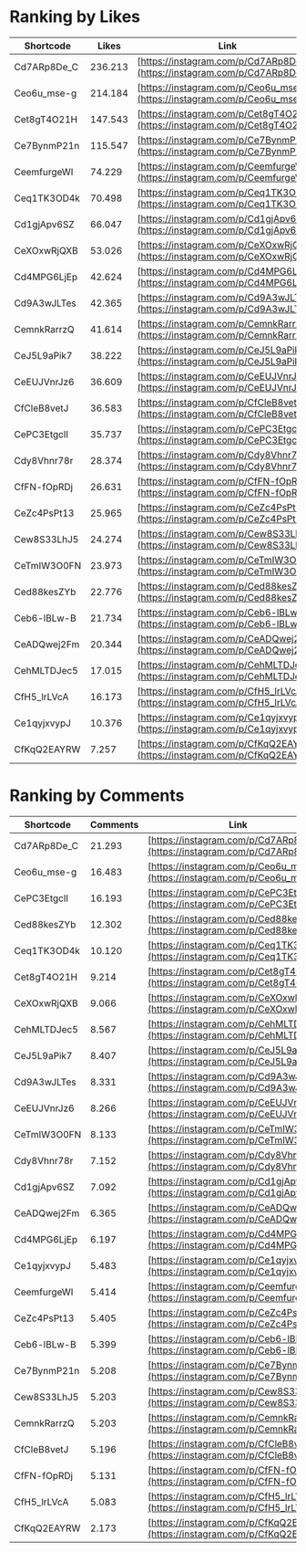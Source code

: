 # Ranking by Likes

| Shortcode   | Likes   | Link |
| ----        | ----    | ---- |
| Cd7ARp8De_C | 236.213 | [https://instagram.com/p/Cd7ARp8De_C](https://instagram.com/p/Cd7ARp8De_C) |
| Ceo6u_mse-g | 214.184 | [https://instagram.com/p/Ceo6u_mse-g](https://instagram.com/p/Ceo6u_mse-g) |
| Cet8gT4O21H | 147.543 | [https://instagram.com/p/Cet8gT4O21H](https://instagram.com/p/Cet8gT4O21H) |
| Ce7BynmP21n | 115.547 | [https://instagram.com/p/Ce7BynmP21n](https://instagram.com/p/Ce7BynmP21n) |
| CeemfurgeWI | 74.229  | [https://instagram.com/p/CeemfurgeWI](https://instagram.com/p/CeemfurgeWI) |
| Ceq1TK3OD4k | 70.498  | [https://instagram.com/p/Ceq1TK3OD4k](https://instagram.com/p/Ceq1TK3OD4k) |
| Cd1gjApv6SZ | 66.047  | [https://instagram.com/p/Cd1gjApv6SZ](https://instagram.com/p/Cd1gjApv6SZ) |
| CeXOxwRjQXB | 53.026  | [https://instagram.com/p/CeXOxwRjQXB](https://instagram.com/p/CeXOxwRjQXB) |
| Cd4MPG6LjEp | 42.624  | [https://instagram.com/p/Cd4MPG6LjEp](https://instagram.com/p/Cd4MPG6LjEp) |
| Cd9A3wJLTes | 42.365  | [https://instagram.com/p/Cd9A3wJLTes](https://instagram.com/p/Cd9A3wJLTes) |
| CemnkRarrzQ | 41.614  | [https://instagram.com/p/CemnkRarrzQ](https://instagram.com/p/CemnkRarrzQ) |
| CeJ5L9aPik7 | 38.222  | [https://instagram.com/p/CeJ5L9aPik7](https://instagram.com/p/CeJ5L9aPik7) |
| CeEUJVnrJz6 | 36.609  | [https://instagram.com/p/CeEUJVnrJz6](https://instagram.com/p/CeEUJVnrJz6) |
| CfCleB8vetJ | 36.583  | [https://instagram.com/p/CfCleB8vetJ](https://instagram.com/p/CfCleB8vetJ) |
| CePC3EtgclI | 35.737  | [https://instagram.com/p/CePC3EtgclI](https://instagram.com/p/CePC3EtgclI) |
| Cdy8Vhnr78r | 28.374  | [https://instagram.com/p/Cdy8Vhnr78r](https://instagram.com/p/Cdy8Vhnr78r) |
| CfFN-fOpRDj | 26.631  | [https://instagram.com/p/CfFN-fOpRDj](https://instagram.com/p/CfFN-fOpRDj) |
| CeZc4PsPt13 | 25.965  | [https://instagram.com/p/CeZc4PsPt13](https://instagram.com/p/CeZc4PsPt13) |
| Cew8S33LhJ5 | 24.274  | [https://instagram.com/p/Cew8S33LhJ5](https://instagram.com/p/Cew8S33LhJ5) |
| CeTmIW3O0FN | 23.973  | [https://instagram.com/p/CeTmIW3O0FN](https://instagram.com/p/CeTmIW3O0FN) |
| Ced88kesZYb | 22.776  | [https://instagram.com/p/Ced88kesZYb](https://instagram.com/p/Ced88kesZYb) |
| Ceb6-lBLw-B | 21.734  | [https://instagram.com/p/Ceb6-lBLw-B](https://instagram.com/p/Ceb6-lBLw-B) |
| CeADQwej2Fm | 20.344  | [https://instagram.com/p/CeADQwej2Fm](https://instagram.com/p/CeADQwej2Fm) |
| CehMLTDJec5 | 17.015  | [https://instagram.com/p/CehMLTDJec5](https://instagram.com/p/CehMLTDJec5) |
| CfH5_lrLVcA | 16.173  | [https://instagram.com/p/CfH5_lrLVcA](https://instagram.com/p/CfH5_lrLVcA) |
| Ce1qyjxvypJ | 10.376  | [https://instagram.com/p/Ce1qyjxvypJ](https://instagram.com/p/Ce1qyjxvypJ) |
| CfKqQ2EAYRW | 7.257   | [https://instagram.com/p/CfKqQ2EAYRW](https://instagram.com/p/CfKqQ2EAYRW) |


# Ranking by Comments

| Shortcode   | Comments | Link |
| ----        | ----     | ---- |
| Cd7ARp8De_C | 21.293   | [https://instagram.com/p/Cd7ARp8De_C](https://instagram.com/p/Cd7ARp8De_C) |
| Ceo6u_mse-g | 16.483   | [https://instagram.com/p/Ceo6u_mse-g](https://instagram.com/p/Ceo6u_mse-g) |
| CePC3EtgclI | 16.193   | [https://instagram.com/p/CePC3EtgclI](https://instagram.com/p/CePC3EtgclI) |
| Ced88kesZYb | 12.302   | [https://instagram.com/p/Ced88kesZYb](https://instagram.com/p/Ced88kesZYb) |
| Ceq1TK3OD4k | 10.120   | [https://instagram.com/p/Ceq1TK3OD4k](https://instagram.com/p/Ceq1TK3OD4k) |
| Cet8gT4O21H | 9.214    | [https://instagram.com/p/Cet8gT4O21H](https://instagram.com/p/Cet8gT4O21H) |
| CeXOxwRjQXB | 9.066    | [https://instagram.com/p/CeXOxwRjQXB](https://instagram.com/p/CeXOxwRjQXB) |
| CehMLTDJec5 | 8.567    | [https://instagram.com/p/CehMLTDJec5](https://instagram.com/p/CehMLTDJec5) |
| CeJ5L9aPik7 | 8.407    | [https://instagram.com/p/CeJ5L9aPik7](https://instagram.com/p/CeJ5L9aPik7) |
| Cd9A3wJLTes | 8.331    | [https://instagram.com/p/Cd9A3wJLTes](https://instagram.com/p/Cd9A3wJLTes) |
| CeEUJVnrJz6 | 8.266    | [https://instagram.com/p/CeEUJVnrJz6](https://instagram.com/p/CeEUJVnrJz6) |
| CeTmIW3O0FN | 8.133    | [https://instagram.com/p/CeTmIW3O0FN](https://instagram.com/p/CeTmIW3O0FN) |
| Cdy8Vhnr78r | 7.152    | [https://instagram.com/p/Cdy8Vhnr78r](https://instagram.com/p/Cdy8Vhnr78r) |
| Cd1gjApv6SZ | 7.092    | [https://instagram.com/p/Cd1gjApv6SZ](https://instagram.com/p/Cd1gjApv6SZ) |
| CeADQwej2Fm | 6.365    | [https://instagram.com/p/CeADQwej2Fm](https://instagram.com/p/CeADQwej2Fm) |
| Cd4MPG6LjEp | 6.197    | [https://instagram.com/p/Cd4MPG6LjEp](https://instagram.com/p/Cd4MPG6LjEp) |
| Ce1qyjxvypJ | 5.483    | [https://instagram.com/p/Ce1qyjxvypJ](https://instagram.com/p/Ce1qyjxvypJ) |
| CeemfurgeWI | 5.414    | [https://instagram.com/p/CeemfurgeWI](https://instagram.com/p/CeemfurgeWI) |
| CeZc4PsPt13 | 5.405    | [https://instagram.com/p/CeZc4PsPt13](https://instagram.com/p/CeZc4PsPt13) |
| Ceb6-lBLw-B | 5.399    | [https://instagram.com/p/Ceb6-lBLw-B](https://instagram.com/p/Ceb6-lBLw-B) |
| Ce7BynmP21n | 5.208    | [https://instagram.com/p/Ce7BynmP21n](https://instagram.com/p/Ce7BynmP21n) |
| Cew8S33LhJ5 | 5.203    | [https://instagram.com/p/Cew8S33LhJ5](https://instagram.com/p/Cew8S33LhJ5) |
| CemnkRarrzQ | 5.203    | [https://instagram.com/p/CemnkRarrzQ](https://instagram.com/p/CemnkRarrzQ) |
| CfCleB8vetJ | 5.196    | [https://instagram.com/p/CfCleB8vetJ](https://instagram.com/p/CfCleB8vetJ) |
| CfFN-fOpRDj | 5.131    | [https://instagram.com/p/CfFN-fOpRDj](https://instagram.com/p/CfFN-fOpRDj) |
| CfH5_lrLVcA | 5.083    | [https://instagram.com/p/CfH5_lrLVcA](https://instagram.com/p/CfH5_lrLVcA) |
| CfKqQ2EAYRW | 2.173    | [https://instagram.com/p/CfKqQ2EAYRW](https://instagram.com/p/CfKqQ2EAYRW) |
